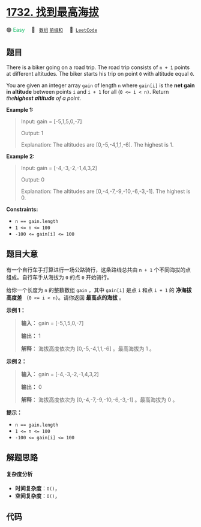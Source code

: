 # [1732. 找到最高海拔](https://leetcode.com/problems/find-the-highest-altitude)

🟢 <font color=#15bd66>Easy</font>&emsp; 🔖&ensp; [`数组`](/leetcode-js/outline/tag/array.md) [`前缀和`](/leetcode-js/outline/tag/prefix-sum.md)&emsp; 🔗&ensp;[`LeetCode`](https://leetcode.com/problems/find-the-highest-altitude)

## 题目

There is a biker going on a road trip. The road trip consists of `n + 1`
points at different altitudes. The biker starts his trip on point `0` with
altitude equal `0`.

You are given an integer array `gain` of length `n` where `gain[i]` is the
**net gain in altitude** between points `i`​​​​​​ and `i + 1` for all (`0 <= i
< n)`. Return _the**highest altitude** of a point._



**Example 1:**

> Input: gain = [-5,1,5,0,-7]
> 
> Output: 1
> 
> Explanation: The altitudes are [0,-5,-4,1,1,-6]. The highest is 1.

**Example 2:**

> Input: gain = [-4,-3,-2,-1,4,3,2]
> 
> Output: 0
> 
> Explanation: The altitudes are [0,-4,-7,-9,-10,-6,-3,-1]. The highest is 0.

**Constraints:**

  * `n == gain.length`
  * `1 <= n <= 100`
  * `-100 <= gain[i] <= 100`


## 题目大意

有一个自行车手打算进行一场公路骑行，这条路线总共由 `n + 1` 个不同海拔的点组成。自行车手从海拔为 `0` 的点 `0` 开始骑行。

给你一个长度为 `n` 的整数数组 `gain` ，其中 `gain[i]` 是点 `i` 和点 `i + 1` 的 **净海拔高度差** （`0 <= i
< n`）。请你返回 **最高点的海拔** 。

**示例 1：**

> 
> 
> 
> 
> 
> **输入：** gain = [-5,1,5,0,-7]
> 
> **输出：** 1
> 
> **解释：** 海拔高度依次为 [0,-5,-4,1,1,-6] 。最高海拔为 1 。
> 
> 

**示例 2：**

> 
> 
> 
> 
> 
> **输入：** gain = [-4,-3,-2,-1,4,3,2]
> 
> **输出：** 0
> 
> **解释：** 海拔高度依次为 [0,-4,-7,-9,-10,-6,-3,-1] 。最高海拔为 0 。
> 
> 

**提示：**

  * `n == gain.length`
  * `1 <= n <= 100`
  * `-100 <= gain[i] <= 100`


## 解题思路

#### 复杂度分析

- **时间复杂度**：`O()`，
- **空间复杂度**：`O()`，

## 代码

```javascript

```